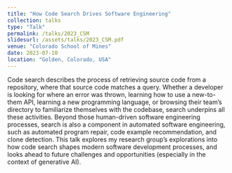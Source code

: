 ```yaml
---
title: "How Code Search Drives Software Engineering"
collection: talks
type: "Talk"
permalink: /talks/2023_CSM
slidesurl: /assets/talks/2023_CSM.pdf
venue: "Colorado School of Mines"
date: 2023-07-10
location: "Golden, Colorado, USA"
---
```


Code search describes the process of retrieving source code from a repository, where that source code matches a query. Whether a developer is looking for where an error was thrown, learning how to use a new-to-them API, learning a new programming language, or browsing their team’s directory to familiarize themselves with the codebase, search underpins all these activities. Beyond those human-driven software engineering processes, search is also a component in automated software engineering, such as automated program repair, code example recommendation, and clone detection. This talk explores my research group’s explorations into how code search shapes modern software development processes, and looks ahead to future challenges and opportunities (especially in the context of generative AI).